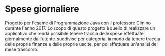 # Spese giornaliere
Progetto per l'esame di Programmazione Java con il professore Cimino durante l'anno 2017.
Lo scopo di questo progetto è quello di realizzare un applicativo che renda possibile tenere traccia delle spese effettuate giornalmente dall'utente, suddivise per categoria, in modo da tenere traccia delle proprie finanze e delle proprie uscite, per poi effettuare un'analisi del mese trascorso.

